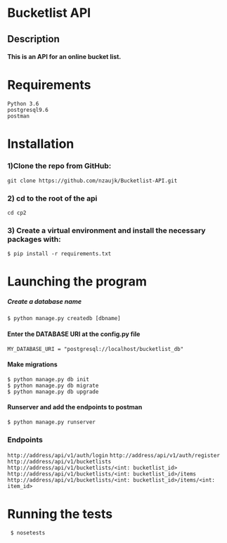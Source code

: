 # Bucketlist API

## Description
#### This is an API for an online bucket list.


# Requirements
```
Python 3.6
postgresql9.6
postman
```

# Installation

### 1)Clone the repo from GitHub:

```
git clone https://github.com/nzaujk/Bucketlist-API.git

```


### 2) cd to the root of the api
```
cd cp2
```

### 3) Create a virtual environment and install the necessary packages with:
```
$ pip install -r requirements.txt
```

# Launching the program
##### Create a database name
```
$ python manage.py createdb [dbname]
```
#### Enter the DATABASE URI at the config.py file
```
MY_DATABASE_URI = "postgresql://localhost/bucketlist_db"
```
####  Make migrations

```
$ python manage.py db init
$ python manage.py db migrate
$ python manage.py db upgrade
```
#### Runserver and add the endpoints to postman
```
$ python manage.py runserver
```
### Endpoints
```http://address/api/v1/auth/login```
```http://address/api/v1/auth/register```
```http://address/api/v1/bucketlists```
```http://address/api/v1/bucketlists/<int: bucketlist_id>```
```http://address/api/v1/bucketlists/<int: bucketlist_id>/items```
```http://address/api/v1/bucketlists/<int: bucketlist_id>/items/<int: item_id>```

# Running the tests

```
 $ nosetests
```

